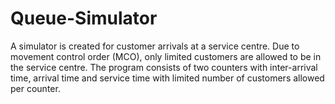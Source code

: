 # Queue-Simulator
A simulator is created for customer arrivals at a service centre. Due to movement control order (MCO), only limited customers are allowed to be in the service centre. The program consists of two counters with inter-arrival time, arrival time and service time with limited number of customers allowed per counter.
